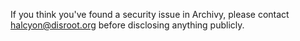 If you think you've found a security issue in Archivy, please contact halcyon@disroot.org before disclosing anything publicly.
